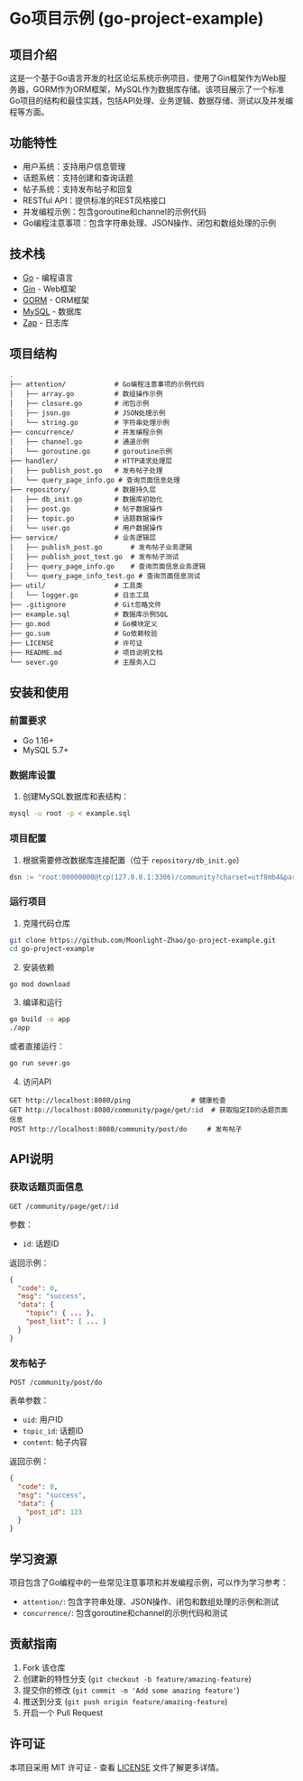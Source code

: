 # Go项目示例 (go-project-example)

## 项目介绍

这是一个基于Go语言开发的社区论坛系统示例项目，使用了Gin框架作为Web服务器，GORM作为ORM框架，MySQL作为数据库存储。该项目展示了一个标准Go项目的结构和最佳实践，包括API处理、业务逻辑、数据存储、测试以及并发编程等方面。

## 功能特性

- 用户系统：支持用户信息管理
- 话题系统：支持创建和查询话题
- 帖子系统：支持发布帖子和回复
- RESTful API：提供标准的REST风格接口
- 并发编程示例：包含goroutine和channel的示例代码
- Go编程注意事项：包含字符串处理、JSON操作、闭包和数组处理的示例

## 技术栈

- [Go](https://golang.org/) - 编程语言
- [Gin](https://github.com/gin-gonic/gin) - Web框架
- [GORM](https://gorm.io/) - ORM框架
- [MySQL](https://www.mysql.com/) - 数据库
- [Zap](https://github.com/uber-go/zap) - 日志库

## 项目结构

```
.
├── attention/            # Go编程注意事项的示例代码
│   ├── array.go          # 数组操作示例
│   ├── closure.go        # 闭包示例
│   ├── json.go           # JSON处理示例
│   └── string.go         # 字符串处理示例
├── concurrence/          # 并发编程示例
│   ├── channel.go        # 通道示例
│   └── goroutine.go      # goroutine示例
├── handler/              # HTTP请求处理层
│   ├── publish_post.go   # 发布帖子处理
│   └── query_page_info.go # 查询页面信息处理
├── repository/           # 数据持久层
│   ├── db_init.go        # 数据库初始化
│   ├── post.go           # 帖子数据操作
│   ├── topic.go          # 话题数据操作
│   └── user.go           # 用户数据操作
├── service/              # 业务逻辑层
│   ├── publish_post.go       # 发布帖子业务逻辑
│   ├── publish_post_test.go  # 发布帖子测试
│   ├── query_page_info.go    # 查询页面信息业务逻辑
│   └── query_page_info_test.go # 查询页面信息测试
├── util/                 # 工具类
│   └── logger.go         # 日志工具
├── .gitignore            # Git忽略文件
├── example.sql           # 数据库示例SQL
├── go.mod                # Go模块定义
├── go.sum                # Go依赖校验
├── LICENSE               # 许可证
├── README.md             # 项目说明文档
└── sever.go              # 主服务入口
```

## 安装和使用

### 前置要求

- Go 1.16+
- MySQL 5.7+

### 数据库设置

1. 创建MySQL数据库和表结构：

```bash
mysql -u root -p < example.sql
```

### 项目配置

1. 根据需要修改数据库连接配置（位于 `repository/db_init.go`）

```go
dsn := "root:00000000@tcp(127.0.0.1:3306)/community?charset=utf8mb4&parseTime=True&loc=Local"
```

### 运行项目

1. 克隆代码仓库

```bash
git clone https://github.com/Moonlight-Zhao/go-project-example.git
cd go-project-example
```

2. 安装依赖

```bash
go mod download
```

3. 编译和运行

```bash
go build -o app
./app
```

或者直接运行：

```bash
go run sever.go
```

4. 访问API

```
GET http://localhost:8080/ping               # 健康检查
GET http://localhost:8080/community/page/get/:id  # 获取指定ID的话题页面信息
POST http://localhost:8080/community/post/do     # 发布帖子
```

## API说明

### 获取话题页面信息

```
GET /community/page/get/:id
```

参数：
- `id`: 话题ID

返回示例：
```json
{
  "code": 0,
  "msg": "success",
  "data": {
    "topic": { ... },
    "post_list": [ ... ]
  }
}
```

### 发布帖子

```
POST /community/post/do
```

表单参数：
- `uid`: 用户ID
- `topic_id`: 话题ID
- `content`: 帖子内容

返回示例：
```json
{
  "code": 0,
  "msg": "success",
  "data": {
    "post_id": 123
  }
}
```

## 学习资源

项目包含了Go编程中的一些常见注意事项和并发编程示例，可以作为学习参考：

- `attention/`: 包含字符串处理、JSON操作、闭包和数组处理的示例和测试
- `concurrence/`: 包含goroutine和channel的示例代码和测试

## 贡献指南

1. Fork 该仓库
2. 创建新的特性分支 (`git checkout -b feature/amazing-feature`)
3. 提交你的修改 (`git commit -m 'Add some amazing feature'`)
4. 推送到分支 (`git push origin feature/amazing-feature`)
5. 开启一个 Pull Request

## 许可证

本项目采用 MIT 许可证 - 查看 [LICENSE](LICENSE) 文件了解更多详情。
